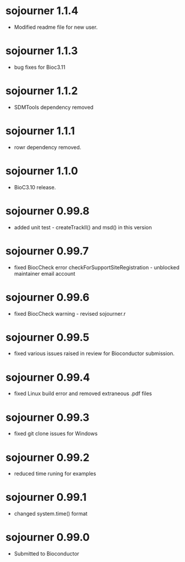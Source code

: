# sojourner 1.1.4
* Modified readme file for new user.

# sojourner 1.1.3
* bug fixes for Bioc3.11

# sojourner 1.1.2
* SDMTools dependency removed

# sojourner 1.1.1
* rowr dependency removed.

# sojourner 1.1.0
* BioC3.10 release.

# sojourner 0.99.8
* added unit test - createTrackll() and msd() in this version

# sojourner 0.99.7
* fixed BiocCheck error checkForSupportSiteRegistration - unblocked maintainer email account

# sojourner 0.99.6
* fixed BiocCheck warning - revised sojourner.r

# sojourner 0.99.5
* fixed various issues raised in review for Bioconductor submission. 

# sojourner 0.99.4

* fixed Linux build error and removed extraneous .pdf files

# sojourner 0.99.3

* fixed git clone issues for Windows

# sojourner 0.99.2

* reduced time runing for examples

# sojourner 0.99.1

* changed system.time() format

# sojourner 0.99.0

* Submitted to Bioconductor


